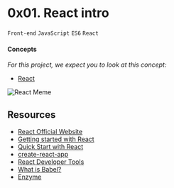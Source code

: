# 0x01. React intro
`Front-end` `JavaScript` `ES6` `React`

#### Concepts
*For this project, we expect you to look at this concept:*
* [React](https://intranet.alxswe.com/concepts/547)

![React Meme](https://i.imgflip.com/2kuh6f.jpg)

## Resources
* [React Official Website](https://intranet.alxswe.com/rltoken/gTvHLsLFztlLKOsHVG2wFw)
* [Getting started with React](https://intranet.alxswe.com/rltoken/sIVpPWBHBHRzp9cFX946_g)
* [Quick Start with React](https://intranet.alxswe.com/rltoken/S9hYxNyohGDvkfQb_DgO6Q)
* [create-react-app](https://intranet.alxswe.com/rltoken/XRP9_jP0G0vQODINFymubQ)
* [React Developer Tools](https://intranet.alxswe.com/rltoken/-no3Szs-PJQ_P_urpa4FSQ)
* [What is Babel?](https://intranet.alxswe.com/rltoken/FOdRx4EZKIpoMEny-jxMXQ)
* [Enzyme](https://intranet.alxswe.com/rltoken/AlilVwpyEpGwPOK40d5dXw)
